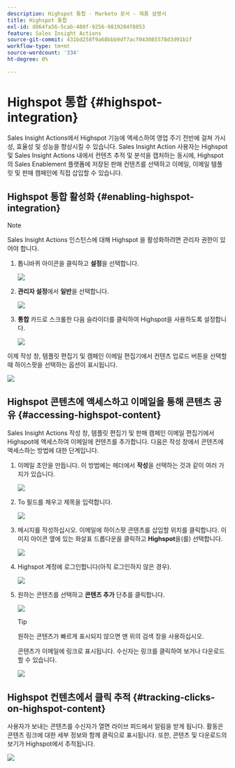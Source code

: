 ```yaml
---
description: Highspot 통합 - Marketo 문서 - 제품 설명서
title: Highspot 통합
exl-id: d864fa56-5cab-409f-9256-9819204f8853
feature: Sales Insight Actions
source-git-commit: 431bd258f9a68bbb9df7acf043085578d3d91b1f
workflow-type: tm+mt
source-wordcount: '334'
ht-degree: 0%

---
```


# Highspot 통합 {#highspot-integration}

Sales Insight Actions에서 Highspot 기능에 액세스하여 영업 주기 전반에 걸쳐 가시성, 효율성 및 성능을 향상시킬 수 있습니다. Sales Insight Action 사용자는 Highspot 및 Sales Insight Actions 내에서 컨텐츠 추적 및 분석을 캡처하는 동시에, Highspot 의 Sales Enablement 플랫폼에 저장된 판매 컨텐츠를 선택하고 이메일, 이메일 템플릿 및 판매 캠페인에 직접 삽입할 수 있습니다.

## Highspot 통합 활성화 {#enabling-highspot-integration}

>[!NOTE]
>
>Sales Insight Actions 인스턴스에 대해 Highspot 을 활성화하려면 관리자 권한이 있어야 합니다.

1. 톱니바퀴 아이콘을 클릭하고 **설정**&#x200B;을 선택합니다.

   ![](assets/highspot-integration-1.png)

1. **관리자 설정**&#x200B;에서 **일반**&#x200B;을 선택합니다.

   ![](assets/highspot-integration-2.png)

1. **통합** 카드로 스크롤한 다음 슬라이더를 클릭하여 Highspot을 사용하도록 설정합니다.

   ![](assets/highspot-integration-3.png)

이제 작성 창, 템플릿 편집기 및 캠페인 이메일 편집기에서 컨텐츠 업로드 버튼을 선택할 때 하이스팟을 선택하는 옵션이 표시됩니다.

![](assets/highspot-integration-4.png)

## Highspot 콘텐츠에 액세스하고 이메일을 통해 콘텐츠 공유 {#accessing-highspot-content}

Sales Insight Actions 작성 창, 템플릿 편집기 및 판매 캠페인 이메일 편집기에서 Highspot에 액세스하여 이메일에 컨텐츠를 추가합니다. 다음은 작성 창에서 콘텐츠에 액세스하는 방법에 대한 단계입니다.

1. 이메일 초안을 만듭니다. 이 방법에는 헤더에서 **작성**&#x200B;을 선택하는 것과 같이 여러 가지가 있습니다.

   ![](assets/highspot-integration-5.png)

1. To 필드를 채우고 제목을 입력합니다.

   ![](assets/highspot-integration-6.png)

1. 메시지를 작성하십시오. 이메일에 하이스팟 콘텐츠를 삽입할 위치를 클릭합니다. 이미지 아이콘 옆에 있는 화살표 드롭다운을 클릭하고 **Highspot**&#x200B;을(를) 선택합니다.

   ![](assets/highspot-integration-7.png)

1. Highspot 계정에 로그인합니다(아직 로그인하지 않은 경우).

   ![](assets/highspot-integration-8.png)

1. 원하는 콘텐츠를 선택하고 **콘텐츠 추가** 단추를 클릭합니다.

   ![](assets/highspot-integration-9.png)

   >[!TIP]
   >
   >원하는 콘텐츠가 빠르게 표시되지 않으면 맨 위의 검색 창을 사용하십시오.

   콘텐츠가 이메일에 링크로 표시됩니다. 수신자는 링크를 클릭하여 보거나 다운로드할 수 있습니다.

   ![](assets/highspot-integration-10.png)

## Highspot 컨텐츠에서 클릭 추적 {#tracking-clicks-on-highspot-content}

사용자가 보내는 콘텐츠를 수신자가 열면 라이브 피드에서 알림을 받게 됩니다. 활동은 콘텐츠 링크에 대한 세부 정보와 함께 클릭으로 표시됩니다. 또한, 콘텐츠 및 다운로드의 보기가 Highspot에서 추적됩니다.

![](assets/highspot-integration-11.png)

